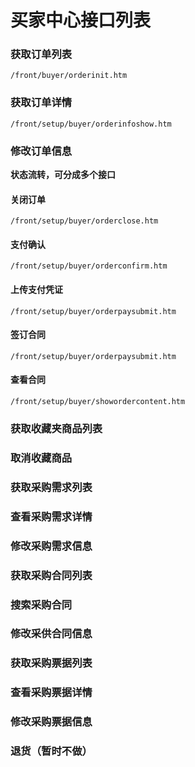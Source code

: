 # 买家中心接口列表

### 获取订单列表
`/front/buyer/orderinit.htm`

### 获取订单详情  
`/front/setup/buyer/orderinfoshow.htm`

### 修改订单信息  
**状态流转，可分成多个接口**  
#### 关闭订单  
`/front/setup/buyer/orderclose.htm`

#### 支付确认  
`/front/setup/buyer/orderconfirm.htm`

#### 上传支付凭证  
`/front/setup/buyer/orderpaysubmit.htm`

#### 签订合同
`/front/setup/buyer/orderpaysubmit.htm`

#### 查看合同  
`/front/setup/buyer/showordercontent.htm`

### 获取收藏夹商品列表
### 取消收藏商品

### 获取采购需求列表
### 查看采购需求详情
### 修改采购需求信息

### 获取采购合同列表
### 搜索采购合同
### 修改采供合同信息

### 获取采购票据列表
### 查看采购票据详情
### 修改采购票据信息

### 退货（暂时不做）